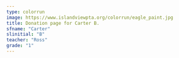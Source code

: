 ```yaml
---
type: colorrun
image: https://www.islandviewpta.org/colorrun/eagle_paint.jpg
title: Donation page for Carter B.
sfname: "Carter"
slinitial: "B"
teacher: "Ross"
grade: "1"
---
```

